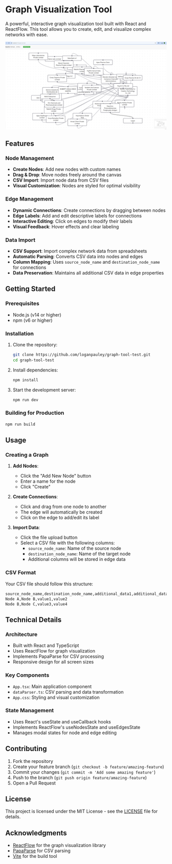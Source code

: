 # Graph Visualization Tool

A powerful, interactive graph visualization tool built with React and ReactFlow. This tool allows you to create, edit, and visualize complex networks with ease.

![Graph Tool Screenshot](docs/assets/graph-tool-screenshot.png)

## Features

### Node Management
- **Create Nodes**: Add new nodes with custom names
- **Drag & Drop**: Move nodes freely around the canvas
- **CSV Import**: Import node data from CSV files
- **Visual Customization**: Nodes are styled for optimal visibility

### Edge Management
- **Dynamic Connections**: Create connections by dragging between nodes
- **Edge Labels**: Add and edit descriptive labels for connections
- **Interactive Editing**: Click on edges to modify their labels
- **Visual Feedback**: Hover effects and clear labeling

### Data Import
- **CSV Support**: Import complex network data from spreadsheets
- **Automatic Parsing**: Converts CSV data into nodes and edges
- **Column Mapping**: Uses `source_node_name` and `destination_node_name` for connections
- **Data Preservation**: Maintains all additional CSV data in edge properties

## Getting Started

### Prerequisites
- Node.js (v14 or higher)
- npm (v6 or higher)

### Installation
1. Clone the repository:
   ```bash
   git clone https://github.com/loganpauley/graph-tool-test.git
   cd graph-tool-test
   ```

2. Install dependencies:
   ```bash
   npm install
   ```

3. Start the development server:
   ```bash
   npm run dev
   ```

### Building for Production
```bash
npm run build
```

## Usage

### Creating a Graph
1. **Add Nodes**:
   - Click the "Add New Node" button
   - Enter a name for the node
   - Click "Create"

2. **Create Connections**:
   - Click and drag from one node to another
   - The edge will automatically be created
   - Click on the edge to add/edit its label

3. **Import Data**:
   - Click the file upload button
   - Select a CSV file with the following columns:
     - `source_node_name`: Name of the source node
     - `destination_node_name`: Name of the target node
     - Additional columns will be stored in edge data

### CSV Format
Your CSV file should follow this structure:
```csv
source_node_name,destination_node_name,additional_data1,additional_data2
Node A,Node B,value1,value2
Node B,Node C,value3,value4
```

## Technical Details

### Architecture
- Built with React and TypeScript
- Uses ReactFlow for graph visualization
- Implements PapaParse for CSV processing
- Responsive design for all screen sizes

### Key Components
- `App.tsx`: Main application component
- `dataParser.ts`: CSV parsing and data transformation
- `App.css`: Styling and visual customization

### State Management
- Uses React's useState and useCallback hooks
- Implements ReactFlow's useNodesState and useEdgesState
- Manages modal states for node and edge editing

## Contributing
1. Fork the repository
2. Create your feature branch (`git checkout -b feature/amazing-feature`)
3. Commit your changes (`git commit -m 'Add some amazing feature'`)
4. Push to the branch (`git push origin feature/amazing-feature`)
5. Open a Pull Request

## License
This project is licensed under the MIT License - see the [LICENSE](LICENSE) file for details.

## Acknowledgments
- [ReactFlow](https://reactflow.dev/) for the graph visualization library
- [PapaParse](https://www.papaparse.com/) for CSV parsing
- [Vite](https://vitejs.dev/) for the build tool 